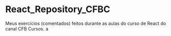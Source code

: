 # React_Repository_CFBC

Meus exercícios (comentados) feitos durante as aulas do curso de React do canal CFB Cursos.
a
